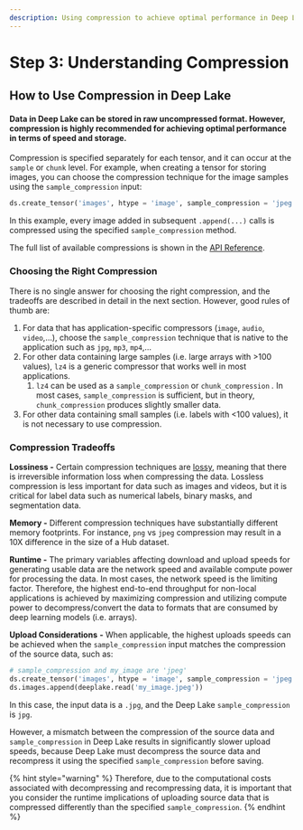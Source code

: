 ```yaml
---
description: Using compression to achieve optimal performance in Deep Lake.
---
```


# Step 3: Understanding Compression

## How to Use Compression in Deep Lake

#### Data in Deep Lake can be stored in raw uncompressed format. However, compression is highly recommended for achieving optimal performance in terms of speed and storage.

Compression is specified separately for each tensor, and it can occur at the `sample` or `chunk` level. For example, when creating a tensor for storing images, you can choose the compression technique for the image samples using the `sample_compression` input:

```python
ds.create_tensor('images', htype = 'image', sample_compression = 'jpeg')
```

In this example, every image added in subsequent `.append(...)` calls is compressed using the specified `sample_compression` method.&#x20;

The full list of available compressions is shown in the [API Reference](https://api-docs.activeloop.ai/index.html#hub.read).

### Choosing the Right Compression

There is no single answer for choosing the right compression, and the tradeoffs are described in detail in the next section. However, good rules of thumb are:

1. For data that has application-specific compressors (`image`, `audio`, `video`,...), choose the `sample_compression` technique that is native to the application such as `jpg`, `mp3`, `mp4`,...
2. For other data containing large samples (i.e. large arrays with >100 values), `lz4` is a generic compressor that works well in most applications.
   1. `lz4` can be used as a `sample_compression` or `chunk_compression` _._ In most cases, `sample_compression` is sufficient, but in theory, `chunk_compression` produces slightly smaller data.
3. For other data containing small samples (i.e. labels with <100 values), it is not necessary to use compression.

### Compression Tradeoffs

**Lossiness -** Certain compression techniques are [lossy](https://en.wikipedia.org/wiki/Lossy\_compression), meaning that there is irreversible information loss when compressing the data. Lossless compression is less important for data such as images and videos, but it is critical for label data such as numerical labels, binary masks, and segmentation data.

**Memory -** Different compression techniques have substantially different memory footprints. For instance, `png` vs `jpeg` compression may result in a 10X difference in the size of a Hub dataset.&#x20;

**Runtime -** The primary variables affecting download and upload speeds for generating usable data are the network speed and available compute power for processing the data. In most cases, the network speed is the limiting factor. Therefore, the highest end-to-end throughput for non-local applications is achieved by maximizing compression and utilizing compute power to decompress/convert the data to formats that are consumed by deep learning models (i.e. arrays).&#x20;

**Upload Considerations** **-** When applicable, the highest uploads speeds can be achieved when the  `sample_compression` input matches the compression of the source data, such as:

```python
# sample_compression and my_image are 'jpeg'
ds.create_tensor('images', htype = 'image', sample_compression = 'jpeg')
ds.images.append(deeplake.read('my_image.jpeg'))
```

In this case, the input data is a `.jpg`, and the Deep Lake `sample_compression` is `jpg`.&#x20;

However, a mismatch between the compression of the source data and `sample_compression` in Deep Lake results in significantly slower upload speeds, because Deep Lake must decompress the source data and recompress it using the specified `sample_compression` before saving.

{% hint style="warning" %}
Therefore, due to the computational costs associated with decompressing and recompressing data, it is important that you consider the runtime implications of uploading source data that is compressed differently than the specified `sample_compression`.&#x20;
{% endhint %}
